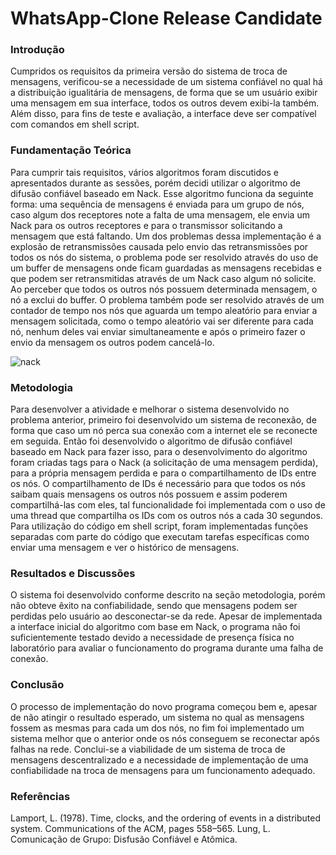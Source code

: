 # WhatsApp-Clone Release Candidate

### Introdução

Cumpridos os requisitos da primeira versão do sistema de troca de mensagens, verificou-se a necessidade de um sistema confiável no qual há a distribuição igualitária de mensagens, de forma que se um usuário exibir uma mensagem em sua interface, todos os outros devem exibi-la também. Além disso, para fins de teste e avaliação, a interface deve ser compatível com comandos em shell script.

### Fundamentação Teórica

Para cumprir tais requisitos, vários algoritmos foram discutidos e apresentados durante as sessões, porém decidi utilizar o algoritmo de difusão confiável baseado em Nack. Esse algoritmo funciona da seguinte forma: uma sequência de mensagens é enviada para um grupo de nós, caso algum dos receptores note a falta de uma mensagem, ele envia um Nack para os outros receptores e para o transmissor solicitando a mensagem que está faltando. Um dos problemas dessa implementação é a explosão de retransmissões causada pelo envio das retransmissões por todos os nós do sistema, o problema pode ser resolvido através do uso de um buffer de mensagens onde ficam guardadas as mensagens recebidas e que podem ser retransmitidas através de um Nack caso algum nó solicite. Ao perceber que todos os outros nós possuem determinada mensagem, o nó a exclui do buffer. O problema também pode ser resolvido através de um contador de tempo nos nós que aguarda um tempo aleatório para enviar a mensagem solicitada, como o tempo aleatório vai ser diferente para cada nó, nenhum deles vai enviar simultaneamente e após o primeiro fazer o envio da mensagem os outros podem cancelá-lo.

![nack](https://github.com/pedroc07/WhatsApp-Clone/assets/60475001/459e3fdc-e956-4582-8106-dc4eb54a366c)

### Metodologia

Para desenvolver a atividade e melhorar o sistema desenvolvido no problema anterior, primeiro foi desenvolvido um sistema de reconexão, de forma que caso um nó perca sua conexão com a internet ele se reconecte em seguida. Então foi desenvolvido o algoritmo de difusão confiável baseado em Nack para fazer isso, para o desenvolvimento do algoritmo foram criadas tags para o Nack (a solicitação de uma mensagem perdida), para a própria mensagem perdida e para o compartilhamento de IDs entre os nós. O compartilhamento de IDs é necessário para que todos os nós saibam quais mensagens os outros nós possuem e assim poderem compartilhá-las com eles, tal funcionalidade foi implementada com o uso de uma thread que compartilha os IDs com os outros nós a cada 30 segundos. Para utilização do código em shell script, foram implementadas funções separadas com parte do código que executam tarefas específicas como enviar uma mensagem e ver o histórico de mensagens.

### Resultados e Discussões

O sistema foi desenvolvido conforme descrito na seção metodologia, porém não obteve êxito na confiabilidade, sendo que mensagens podem ser perdidas pelo usuário ao desconectar-se da rede. Apesar de implementada a interface inicial do algoritmo com base em Nack, o programa não foi suficientemente testado devido a necessidade de presença física no laboratório para avaliar o funcionamento do programa durante uma falha de conexão.

### Conclusão

O processo de implementação do novo programa começou bem e, apesar de não atingir o resultado esperado, um sistema no qual as mensagens fossem as mesmas para cada um dos nós, no fim foi implementado um sistema melhor que o anterior onde os nós conseguem se reconectar após falhas na rede. Conclui-se a viabilidade de um sistema de troca de mensagens descentralizado e a necessidade de implementação de uma confiabilidade na troca de mensagens para um funcionamento adequado.

### Referências

Lamport, L. (1978). Time, clocks, and the ordering of events in a distributed system. Communications of the ACM, pages 558–565.
Lung, L. Comunicação de Grupo: Disfusão Confiável e Atômica.
